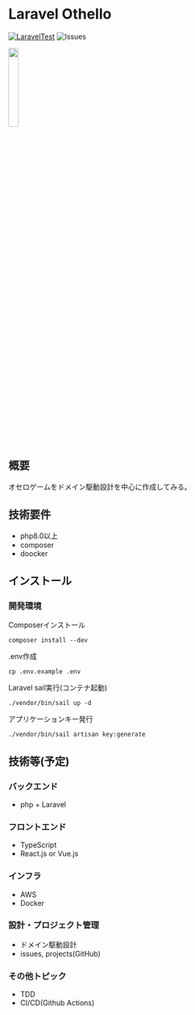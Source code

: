 # Laravel Othello

[![LaravelTest](https://github.com/ebinase/othello/actions/workflows/laravel.yml/badge.svg)](https://github.com/ebinase/othello/actions/workflows/laravel.yml)
![Issues](https://img.shields.io/github/issues/ebinase/othello)


<img src="https://3.bp.blogspot.com/-hRiScUsWZHk/VA7mVasETMI/AAAAAAAAmOg/OHTyO2Zjxck/s800/othello_game.png" width="20%">

## 概要
オセロゲームをドメイン駆動設計を中心に作成してみる。

## 技術要件
* php8.0以上
* composer
* doocker

## インストール
### 開発環境
Composerインストール

```composer install --dev```

.env作成

```cp .env.example .env```

Laravel sail実行(コンテナ起動)

```./vendor/bin/sail up -d```


アプリケーションキー発行

```./vendor/bin/sail artisan key:generate```

## 技術等(予定)
### バックエンド
* php + Laravel

### フロントエンド
* TypeScript
* React.js or Vue.js

### インフラ
* AWS
* Docker

### 設計・プロジェクト管理
* ドメイン駆動設計
* issues, projects(GitHub)

### その他トピック
* TDD
* CI/CD(Github Actions)
